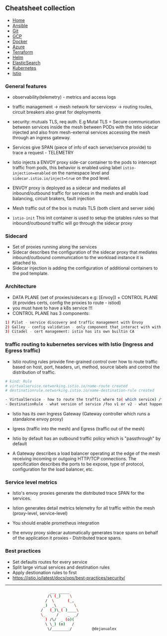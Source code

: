 ## Cheatsheet collection

* [Home](index.md)
* [Ansible](ansible.md)
* [Git](git.md)
* [GCP](gcp.md)
* [Docker](docker.md)
* [Azure](azure.md)
* [Terraform](terraform.md)
* [Helm](helm.md)
* [ElasticSearch](elastic.md)
* [Kubernetes](k8s.md)
* <ins>[Istio](istion.md)</ins>

### General features

* observability(telemetry) - metrics and access logs
* traffic management -> mesh network for servicesv -> routing roules, circuit breakers also great for deployments
* security: mutuals TLS, req auth. E.g Mutal TLS = Secure communication between services inside the mesh between PODs with the Istio sidecar injected and also from mesh-external services accessing the mesh through an ingress gateway.


* Services give SPAN (piece of info of each server/servce provide) to trace a request - TELEMETRY

* Istio injects a ENVOY proxy side-car container to the pods to intercept traffic from pods, this behavior is enabled using label `istio-injection=enabled` on the namespace level and `sidecar.istio.io/inject=true` on the pod level.
* ENVOY proxy is deployed as a sidecar and mediates all inbound/outbound traffic for services in the mesh and enabls load balancing, circuit brakers, fault injection

* Mesh traffic out of the box is mutals TLS (both client and server side)
* `istio-init` This init container is used to setup the iptables rules so that inbound/outbound traffic will go through the sidecar proxy

### Sidecard

* Set of proxies running along the services
* Sidecar describes the configuration of the sidecar proxy that mediates inbound/outbound communication to the workload instance it is attached to.
* Sidecar injection is adding the configuration of additional containers to the pod template.

### Architecture

* DATA PLANE (set of proxies/sidecars e.g: [Envoy]) + CONTROL PLANE (it provides certs, config the proxies to route - istiod)
* you must have to have a k8s service !!!
* CONTROL PLANE has 3 components:

```bash
1) Pilot - service discovery and traffic management with Envoy
2) Galley - config validation - only component that interact with with k8s
3) Citadel - cert management: istio has its own builtin CA
```

### traffic routing  to kubernetes services with Istio (Ingress and Egress traffic)

* Istio routing rules provide fine-grained control over how to route traffic based on host, port, headers, uri, method, source labels and control the distribution of traffic.

```bash
# kind: Rule
# virtualservice.networking.istio.io/name-route created
# destinationrule.networking.istio.io/name-destination-rule created

- VirtualService - how to route the traffic where to( which service) /foo or /bar
- DestinationRule - what version of service /foo v1 or v2 - what happens to traffic for a destination defined in a virtual service
```

* Istio has its own Ingress Gateway (Gateway controller which runs a standalone envoy proxy)
* Igress (traffic into the mesh) and Egress (traffic out of the mesh)
* Istio by default has an outbound traffic policy which is "passthrough" by default

* A Gateway describes a load balancer operating at the edge of the mesh receiving incoming or outgoing HTTP/TCP connections. The specification describes the ports to be expose, type of protocol, configuration for the load balancer, etc.

### Service level metrics

* Istio's envoy proxies generate the distributed trace SPAN for the services.

* Istion generates detail metrics telemetry for all traffic within the mesh (proxy-level, service-level)
* You should enable prometheus integration
* the envoy proxy sidecar automatically generates trace spans on behalf of the application it proxies - Distributed trace spans.

### Best practices

* Set defaults routes for every service
* Split large virtual services and destination rules
* Apply destionation rules to first
* https://istio.io/latest/docs/ops/best-practices/security/

---

```bash
                    ___ _____
                   /\ (_)    \
                  /  \      (_,
                 _)  _\   _    \
                /   (_)\_( )____\
                \_     /    _  _/
                  ) /\/  _ (o)(
                  \ \_) (o)   /
                   \/________/         @dejanualex
```